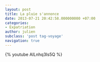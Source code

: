 ```yaml
---
layout: post
title: La pluie s'annonce
date: 2013-07-21 20:42:58.000000000 +07:00
categories:
- Expatriation
author: julien
subclass: 'post tag-voyage'
navigation: true
---
```


{% youtube AILnhq3Is5Q %}